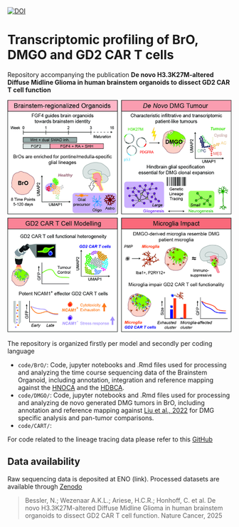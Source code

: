 [![DOI](https://zenodo.org/badge/15356014.svg)](https://zenodo.org/badge/latestdoi/15356014)

# Transcriptomic profiling of BrO, DMGO and GD2 CAR T cells

Repository accompanying the publication **De novo H3.3K27M-altered Diffuse Midline Glioma in human brainstem organoids to dissect GD2 CAR T cell function**

![](supplemental_files/graphical_abstract.jpg)


The repository is organized firstly per model and secondly per coding language

* `code/BrO/`: Code, jupyter notebooks and .Rmd files used for processing and analyzing the time course sequencing data of the Brainstem Organoid, including annotation, integration and reference mapping against the [HNOCA](https://doi.org/10.1038/s41586-024-08172-8) and the [HDBCA](https://doi.org/10.1126/science.adf1226).
* `code/DMGO/`: Code, jupyter notebooks and .Rmd files used for processing and analyzing de novo generated DMG tumors in BrO, including annotation and reference mapping against [Liu et al., 2022](https://doi.org/10.1038/s41588-022-01236-3) for DMG specific analysis and pan-tumor comparisons.
* `code/CART/`:

For code related to the lineage tracing data please refer to this [GitHub](https://github.com/anna-alemany/TrackerSeq_BROs)

## Data availability
Raw sequencing data is deposited at ENO (link).
Processed datasets are available through [Zenodo](https://zenodo.org/badge/latestdoi/15356014)



> Bessler, N.; Wezenaar A.K.L.; Ariese, H.C.R.; Honhoff, C. et al. De novo H3.3K27M-altered Diffuse Midline Glioma in human brainstem organoids to dissect GD2 CAR T cell function. Nature Cancer, 2025

